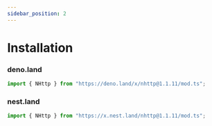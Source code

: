 ```yaml
---
sidebar_position: 2
---
```


# Installation
### deno.land
```js
import { NHttp } from "https://deno.land/x/nhttp@1.1.11/mod.ts";
```
### nest.land
```js
import { NHttp } from "https://x.nest.land/nhttp@1.1.11/mod.ts";
```
